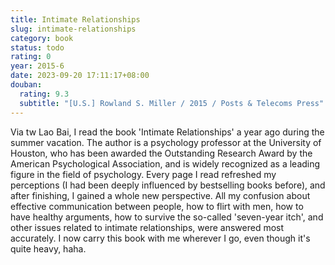 ```yaml
---
title: Intimate Relationships
slug: intimate-relationships
category: book
status: todo
rating: 0
year: 2015-6
date: 2023-09-20 17:11:17+08:00
douban:
  rating: 9.3
  subtitle: "[U.S.] Rowland S. Miller / 2015 / Posts & Telecoms Press"
---
```


Via tw Lao Bai, I read the book 'Intimate Relationships' a year ago during the summer vacation. The author is a psychology professor at the University of Houston, who has been awarded the Outstanding Research Award by the American Psychological Association, and is widely recognized as a leading figure in the field of psychology. Every page I read refreshed my perceptions (I had been deeply influenced by bestselling books before), and after finishing, I gained a whole new perspective. All my confusion about effective communication between people, how to flirt with men, how to have healthy arguments, how to survive the so-called 'seven-year itch', and other issues related to intimate relationships, were answered most accurately. I now carry this book with me wherever I go, even though it's quite heavy, haha.
